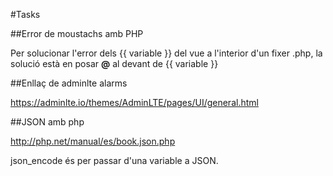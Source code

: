 #Tasks

##Error de moustachs amb PHP

Per solucionar l'error dels {{ variable }} del vue a l'interior d'un fixer .php, la solució està en posar **@** al devant de {{ variable }}


##Enllaç de adminlte alarms

https://adminlte.io/themes/AdminLTE/pages/UI/general.html 

##JSON amb php

http://php.net/manual/es/book.json.php

json_encode és per passar d'una variable a JSON.
